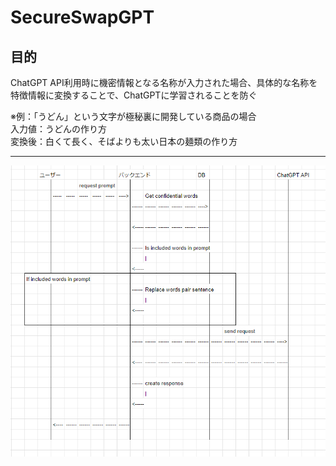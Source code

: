 # SecureSwapGPT

## 目的
ChatGPT API利用時に機密情報となる名称が入力された場合、具体的な名称を特徴情報に変換することで、ChatGPTに学習されることを防ぐ  

※例：「うどん」という文字が極秘裏に開発している商品の場合  
入力値：うどんの作り方  
変換後：白くて長く、そばよりも太い日本の麺類の作り方  

---

![PostGpt](/docs/PostGpt.png)


